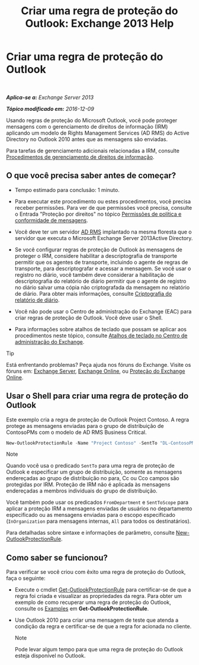 ﻿---
title: 'Criar uma regra de proteção do Outlook: Exchange 2013 Help'
TOCTitle: Criar uma regra de proteção do Outlook
ms:assetid: da64750d-faaf-44de-ad8c-888eba7fbdbf
ms:mtpsurl: https://technet.microsoft.com/pt-br/library/Dd638196(v=EXCHG.150)
ms:contentKeyID: 50486816
ms.date: 05/22/2018
mtps_version: v=EXCHG.150
ms.translationtype: MT
---

# Criar uma regra de proteção do Outlook

 

_**Aplica-se a:** Exchange Server 2013_

_**Tópico modificado em:** 2016-12-09_

Usando regras de proteção do Microsoft Outlook, você pode proteger mensagens com o gerenciamento de direitos de informação (IRM) aplicando um modelo de Rights Management Services (AD RMS) do Active Directory no Outlook 2010 antes que as mensagens são enviadas.

Para tarefas de gerenciamento adicionais relacionadas a IRM, consulte [Procedimentos de gerenciamento de direitos de informação](information-rights-management-procedures-exchange-2013-help.md).

## O que você precisa saber antes de começar?

  - Tempo estimado para conclusão: 1 minuto.

  - Para executar este procedimento ou estes procedimentos, você precisa receber permissões. Para ver de que permissões você precisa, consulte o Entrada "Proteção por direitos" no tópico [Permissões de política e conformidade de mensagens](messaging-policy-and-compliance-permissions-exchange-2013-help.md).

  - Você deve ter um servidor [AD RMS](https://technet.microsoft.com/en-us/library/hh831364.aspx) implantado na mesma floresta que o servidor que executa o Microsoft Exchange Server 2013Active Directory.

  - Se você configurar regras de proteção de Outlook às mensagens de proteger o IRM, considere habilitar a descriptografia de transporte permitir que os agentes de transporte, incluindo o agente de regras de transporte, para descriptografar e acessar a mensagem. Se você usar o registro no diário, você também deve considerar a habilitação de descriptografia do relatório de diário permitir que o agente de registro no diário salvar uma cópia não criptografada da mensagem no relatório de diário. Para obter mais informações, consulte [Criptografia do relatório de diário](journal-report-decryption-exchange-2013-help.md).

  - Você não pode usar o Centro de administração do Exchange (EAC) para criar regras de proteção de Outlook. Você deve usar o Shell.

  - Para informações sobre atalhos de teclado que possam se aplicar aos procedimentos neste tópico, consulte [Atalhos de teclado no Centro de administração do Exchange](keyboard-shortcuts-in-the-exchange-admin-center-exchange-online-protection-help.md).


> [!TIP]  
> Está enfrentando problemas? Peça ajuda nos fóruns do Exchange. Visite os fóruns em: <A href="https://go.microsoft.com/fwlink/p/?linkid=60612">Exchange Server</A>, <A href="https://go.microsoft.com/fwlink/p/?linkid=267542">Exchange Online</A>, ou <A href="https://go.microsoft.com/fwlink/p/?linkid=285351">Proteção do Exchange Online</A>.



## Usar o Shell para criar uma regra de proteção do Outlook

Este exemplo cria a regra de proteção de Outlook Project Contoso. A regra protege as mensagens enviadas para o grupo de distribuição de ContosoPMs com o modelo de AD RMS Business Critical.

```powershell
New-OutlookProtectionRule -Name "Project Contoso" -SentTo "DL-ContosoPMs@contoso.com" -ApplyRightsProtectionTemplate "Business Critical"
```

> [!NOTE]  
> Quando você usa o predicado <CODE>SentTo</CODE> para uma regra de proteção de Outlook e especificar um grupo de distribuição, somente as mensagens endereçadas ao grupo de distribuição no para, Cc ou Cco campos são protegidas por IRM. Proteção de IRM não é aplicada às mensagens endereçadas a membros individuais do grupo de distribuição.



Você também pode usar os predicados `FromDepartment` e `SentToScope` para aplicar a proteção IRM a mensagens enviadas de usuários no departamento especificado ou as mensagens enviadas para o escopo especificado (`InOrganization` para mensagens internas, `All` para todos os destinatários).

Para detalhadas sobre sintaxe e informações de parâmetro, consulte [New-OutlookProtectionRule](https://technet.microsoft.com/pt-br/library/dd298182\(v=exchg.150\)).

## Como saber se funcionou?

Para verificar se você criou com êxito uma regra de proteção do Outlook, faça o seguinte:

  - Execute o cmdlet [Get-OutlookProtectionRule](https://technet.microsoft.com/pt-br/library/dd298004\(v=exchg.150\)) para certificar-se de que a regra foi criada e visualizar as propriedades da regra. Para obter um exemplo de como recuperar uma regra de proteção do Outlook, consulte os [Examples](https://technet.microsoft.com/pt-br/dd298004\(exchg.150\)#examples) em **Get-OutlookProtectionRule**.

  - Use Outlook 2010 para criar uma mensagem de teste que atenda a condição da regra e certificar-se de que a regra for acionada no cliente.
    

    > [!NOTE]  
    > Pode levar algum tempo para que uma regra de proteção do Outlook esteja disponível no Outlook.


